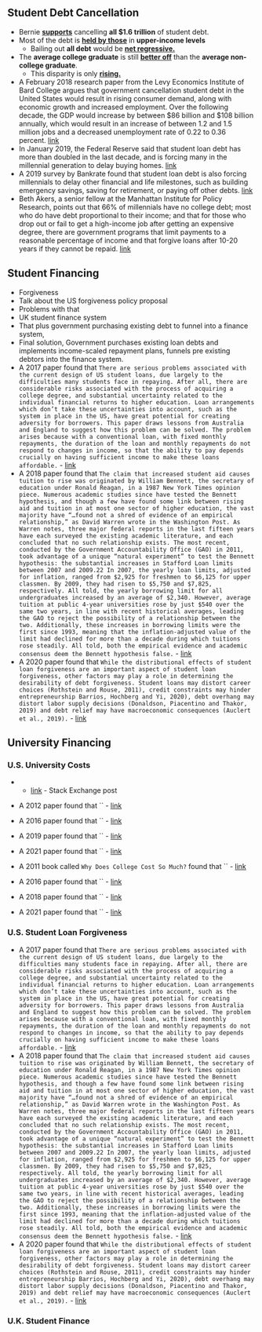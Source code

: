 ## Student Debt Cancellation
- Bernie [**supports**](https://www.cnn.com/2019/06/23/politics/bernie-sanders-student-loan-debt-cancellation/index.html) cancelling **all $1.6 trillion** of student debt.
- Most of the debt is [**held by those**](https://www.brookings.edu/blog/up-front/2020/10/09/who-owes-the-most-in-student-loans-new-data-from-the-fed/) in **upper-income levels**
    - Bailing out **all debt** would be [**net regressive.**](https://www.igmchicago.org/surveys/student-debt-forgiveness/)
- The **average college graduate** is still [**better off**](https://www.bls.gov/opub/ted/2015/more-education-still-means-more-pay-in-2014.htm) than the **average non-college graduate**.
    - This disparity is only [**rising.**](https://www.pewresearch.org/social-trends/2014/02/11/the-rising-cost-of-not-going-to-college/)
- A February 2018 research paper from the Levy Economics Institute of Bard College argues that government cancellation student debt in the United States would result in rising consumer demand, along with economic growth and increased employment. Over the following decade, the GDP would increase by between $86 billion and $108 billion annually, which would result in an increase of between 1.2 and 1.5 million jobs and a decreased unemployment rate of 0.22 to 0.36 percent. [link](https://nymag.com/daily/intelligencer/2018/02/lets-cancel-everyones-student-debt-for-the-economys-sake.html)
- In January 2019, the Federal Reserve said that student loan debt has more than doubled in the last decade, and is forcing many in the millennial generation to delay buying homes. [link](https://www.npr.org/2019/02/01/689660957/heavy-student-loan-debt-forces-many-millennials-to-delay-buying-homes)
- A 2019 survey by Bankrate found that student loan debt is also forcing millennials to delay other financial and life milestones, such as building emergency savings, saving for retirement, or paying off other debts. [link](https://www.cnbc.com/2019/03/01/suvery-finds-more-people-put-off-home-buying-due-to-student-debt.html)
- Beth Akers, a senior fellow at the Manhattan Institute for Policy Research, points out that 66% of millennials have no college debt; most who do have debt proportional to their income; and that for those who drop out or fail to get a high-income job after getting an expensive degree, there are government programs that limit payments to a reasonable percentage of income and that forgive loans after 10-20 years if they cannot be repaid. [link](https://www.bostonglobe.com/opinion/2019/09/02/millennials-aren-all-drowning-student-debt/qtSfS05pd68z6VfmTTcyVN/story.html)
## Student Financing
- Forgiveness
- Talk about the US forgiveness policy proposal
- Problems with that
- UK student finance system
- That plus government purchasing existing debt to funnel into a finance system,
- Final solution, Government purchases existing loan debts and implements income-scaled repayment plans, funnels pre existing debtors into the finance system.
- A 2017 paper found that `There are serious problems associated with the current design of US student loans, due largely to the difficulties many students face in repaying. After all, there are considerable risks associated with the process of acquiring a college degree, and substantial uncertainty related to the individual financial returns to higher education. Loan arrangements which don’t take these uncertainties into account, such as the system in place in the US, have great potential for creating adversity for borrowers. This paper draws lessons from Australia and England to suggest how this problem can be solved. The problem arises because with a conventional loan, with fixed monthly repayments, the duration of the loan and monthly repayments do not respond to changes in income, so that the ability to pay depends crucially on having sufficient income to make these loans affordable.` - [link](https://www.researchcghe.org/perch/resources/publications/wp16.pdf)
- A 2018 paper found that `The claim that increased student aid causes tuition to rise was originated by William Bennett, the secretary of education under Ronald Reagan, in a 1987 New York Times opinion piece. Numerous academic studies since have tested the Bennett hypothesis, and though a few have found some link between rising aid and tuition in at most one sector of higher education, the vast majority have “…found not a shred of evidence of an empirical relationship,” as David Warren wrote in the Washington Post. As Warren notes, three major federal reports in the last fifteen years have each surveyed the existing academic literature, and each concluded that no such relationship exists. The most recent, conducted by the Government Accountability Office (GAO) in 2011, took advantage of a unique “natural experiment” to test the Bennett hypothesis: the substantial increases in Stafford Loan limits between 2007 and 2009.22 In 2007, the yearly loan limits, adjusted for inflation, ranged from $2,925 for freshmen to $6,125 for upper classmen. By 2009, they had risen to $5,750 and $7,825, respectively. All told, the yearly borrowing limit for all undergraduates increased by an average of $2,340. However, average tuition at public 4-year universities rose by just $540 over the same two years, in line with recent historical averages, leading the GAO to reject the possibility of a relationship between the two. Additionally, these increases in borrowing limits were the first since 1993, meaning that the inflation-adjusted value of the limit had declined for more than a decade during which tuitions rose steadily. All told, both the empirical evidence and academic consensus deem the Bennett hypothesis false.` - [link](https://www.demos.org/sites/default/files/publications/Robbie%20admin-bloat.pdf)
- A 2020 paper found that `While the distributional effects of student loan forgiveness are an important aspect of student loan forgiveness, other factors may play a role in determining the desirability of debt forgiveness. Student loans may distort career choices (Rothstein and Rouse, 2011), credit constraints may hinder entrepreneurship Barrios, Hochberg and Yi, 2020), debt overhang may distort labor supply decisions (Donaldson, Piacentino and Thakor, 2019) and debt relief may have macroeconomic consequences (Auclert et al., 2019).` - [link](https://bfi.uchicago.edu/wp-content/uploads/2020/11/BFI_WP_2020169.pdf)

## University Financing
### U.S. University Costs
-  - [link](https://academia.stackexchange.com/questions/191344/why-do-american-universities-cost-so-much) - Stack Exchange post
  
- A 2012 paper found that `` - [link](https://sci-hub.ee/10.3982/QE100)
- A 2016 paper found that `` - [link](https://sci-hub.ee/10.1086/684856)
- A 2019 paper found that `` - [link](https://sci-hub.ee/10.1086/702241)
- A 2021 paper found that `` - [link](https://www.richmondfed.com/-/media/richmondfedorg/publications/research/working_papers/2013/pdf/wp13-02r.pdf)
  
- A 2011 book called `Why Does College Cost So Much?` found that `` - [link](https://cloudflare-ipfs.com/ipfs/bafykbzaceae23oquqlgzo4va54swo6ain4npx53jwlr3knevmvtitfk2abwxg?filename=Archibald%2C%20Robert%20B._Feldman%2C%20David%20Henry%20-%20Why%20does%20college%20cost%20so%20much_-Oxford%20University%20Press%20%282014%29.pdf)
- A 2016 paper found that `` - [link](https://scholarworks.wm.edu/cgi/viewcontent.cgi?article=1875&context=aspubs)
- A 2018 paper found that `` - [link](https://www.mhec.org/sites/default/files/resources/mhec_affordability_series7_20180730_2.pdf)
- A 2021 paper found that `` - [link](https://aaronhedlund.github.io/research/hetero.pdf)
### U.S. Student Loan Forgiveness
- A 2017 paper found that `There are serious problems associated with the current design of US student loans, due largely to the difficulties many students face in repaying. After all, there are considerable risks associated with the process of acquiring a college degree, and substantial uncertainty related to the individual financial returns to higher education. Loan arrangements which don’t take these uncertainties into account, such as the system in place in the US, have great potential for creating adversity for borrowers. This paper draws lessons from Australia and England to suggest how this problem can be solved. The problem arises because with a conventional loan, with fixed monthly repayments, the duration of the loan and monthly repayments do not respond to changes in income, so that the ability to pay depends crucially on having sufficient income to make these loans affordable.` - [link](https://www.researchcghe.org/perch/resources/publications/wp16.pdf)
- A 2018 paper found that `The claim that increased student aid causes tuition to rise was originated by William Bennett, the secretary of education under Ronald Reagan, in a 1987 New York Times opinion piece. Numerous academic studies since have tested the Bennett hypothesis, and though a few have found some link between rising aid and tuition in at most one sector of higher education, the vast majority have “…found not a shred of evidence of an empirical relationship,” as David Warren wrote in the Washington Post. As Warren notes, three major federal reports in the last fifteen years have each surveyed the existing academic literature, and each concluded that no such relationship exists. The most recent, conducted by the Government Accountability Office (GAO) in 2011, took advantage of a unique “natural experiment” to test the Bennett hypothesis: the substantial increases in Stafford Loan limits between 2007 and 2009.22 In 2007, the yearly loan limits, adjusted for inflation, ranged from $2,925 for freshmen to $6,125 for upper classmen. By 2009, they had risen to $5,750 and $7,825, respectively. All told, the yearly borrowing limit for all undergraduates increased by an average of $2,340. However, average tuition at public 4-year universities rose by just $540 over the same two years, in line with recent historical averages, leading the GAO to reject the possibility of a relationship between the two. Additionally, these increases in borrowing limits were the first since 1993, meaning that the inflation-adjusted value of the limit had declined for more than a decade during which tuitions rose steadily. All told, both the empirical evidence and academic consensus deem the Bennett hypothesis false.` - [link](https://www.demos.org/sites/default/files/publications/Robbie%20admin-bloat.pdf)
- A 2020 paper found that `While the distributional effects of student loan forgiveness are an important aspect of student loan forgiveness, other factors may play a role in determining the desirability of debt forgiveness. Student loans may distort career choices (Rothstein and Rouse, 2011), credit constraints may hinder entrepreneurship Barrios, Hochberg and Yi, 2020), debt overhang may distort labor supply decisions (Donaldson, Piacentino and Thakor, 2019) and debt relief may have macroeconomic consequences (Auclert et al., 2019).` - [link](https://bfi.uchicago.edu/wp-content/uploads/2020/11/BFI_WP_2020169.pdf)
### U.K. Student Finance